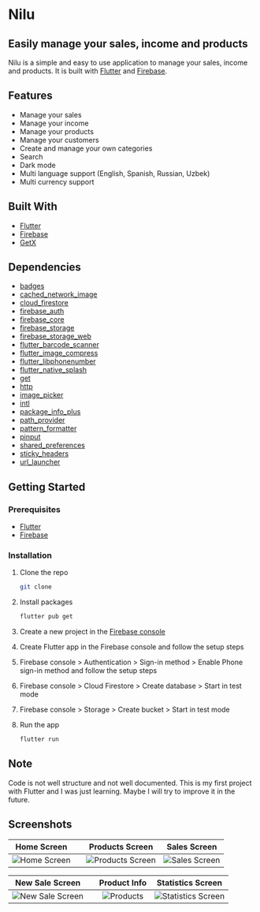 # Nilu

## Easily manage your sales, income and products

Nilu is a simple and easy to use application to manage your sales, income and products. It is built with [Flutter](https://flutter.dev/) and [Firebase](https://firebase.google.com/).

## Features

- Manage your sales
- Manage your income
- Manage your products
- Manage your customers
- Create and manage your own categories
- Search
- Dark mode
- Multi language support (English, Spanish, Russian, Uzbek)
- Multi currency support

## Built With

- [Flutter](https://flutter.dev/)
- [Firebase](https://firebase.google.com/)
- [GetX](https://pub.dev/packages/get)

## Dependencies

- [badges](https://pub.dev/packages/badges)
- [cached_network_image](https://pub.dev/packages/cached_network_image)
- [cloud_firestore](https://pub.dev/packages/cloud_firestore)
- [firebase_auth](https://pub.dev/packages/firebase_auth)
- [firebase_core](https://pub.dev/packages/firebase_core)
- [firebase_storage](https://pub.dev/packages/firebase_storage)
- [firebase_storage_web](https://pub.dev/packages/firebase_storage_web)
- [flutter_barcode_scanner](https://pub.dev/packages/flutter_barcode_scanner)
- [flutter_image_compress](https://pub.dev/packages/flutter_image_compress)
- [flutter_libphonenumber](https://pub.dev/packages/flutter_libphonenumber)
- [flutter_native_splash](https://pub.dev/packages/flutter_native_splash)
- [get](https://pub.dev/packages/get)
- [http](https://pub.dev/packages/http)
- [image_picker](https://pub.dev/packages/image_picker)
- [intl](https://pub.dev/packages/intl)
- [package_info_plus](https://pub.dev/packages/package_info_plus)
- [path_provider](https://pub.dev/packages/path_provider)
- [pattern_formatter](https://pub.dev/packages/pattern_formatter)
- [pinput](https://pub.dev/packages/pinput)
- [shared_preferences](https://pub.dev/packages/shared_preferences)
- [sticky_headers](https://pub.dev/packages/sticky_headers)
- [url_launcher](https://pub.dev/packages/url_launcher)

## Getting Started

### Prerequisites

- [Flutter](https://flutter.dev/docs/get-started/install)
- [Firebase](https://firebase.google.com/docs/flutter/setup)

### Installation

1. Clone the repo
   ```sh
   git clone
   ```
2. Install packages

   ```sh
   flutter pub get
   ```

3. Create a new project in the [Firebase console](https://console.firebase.google.com/)

4. Create Flutter app in the Firebase console and follow the setup steps

5. Firebase console > Authentication > Sign-in method > Enable Phone sign-in method and follow the setup steps

6. Firebase console > Cloud Firestore > Create database > Start in test mode

7. Firebase console > Storage > Create bucket > Start in test mode

8. Run the app
   ```sh
   flutter run
   ```

## Note

Code is not well structure and not well documented. This is my first project with Flutter and I was just learning. Maybe I will try to improve it in the future.

## Screenshots

|        Home Screen         |     |          Products Screen           |         Sales Screen         |
| :------------------------: | :-- | :--------------------------------: | :--------------------------: |
| ![Home Screen][home-image] |     | ![Products Screen][products-image] | ![Sales Screen][sales-image] |

|          New Sale Screen           |     |          Product Info           |           Statistics Screen            |
| :--------------------------------: | :-- | :-----------------------------: | :------------------------------------: |
| ![New Sale Screen][new-sale-image] |     | ![Products][product-info-image] | ![Statistics Screen][statistics-image] |

<!-- Variables -->

[home-image]: https://user-images.githubusercontent.com/72590392/171840715-98b68954-6e46-4368-abd2-d6ebc545ae14.png
[products-image]: https://user-images.githubusercontent.com/72590392/172306854-6ff1aee8-631e-45d1-8b66-e9f1ab89cc62.png
[sales-image]: https://user-images.githubusercontent.com/72590392/171840741-852a52f2-079f-47ae-9724-cfb7fd3195b4.png
[new-sale-image]: https://user-images.githubusercontent.com/72590392/171840747-2683db9b-ce8b-4639-9cf6-6394fce31404.png
[product-info-image]: https://user-images.githubusercontent.com/72590392/171840742-62da59ba-39aa-45bd-aa65-0b2f827d7549.png
[statistics-image]: https://user-images.githubusercontent.com/72590392/171840749-9e9797a1-0bc8-424d-b106-76bbf3648bcc.png

